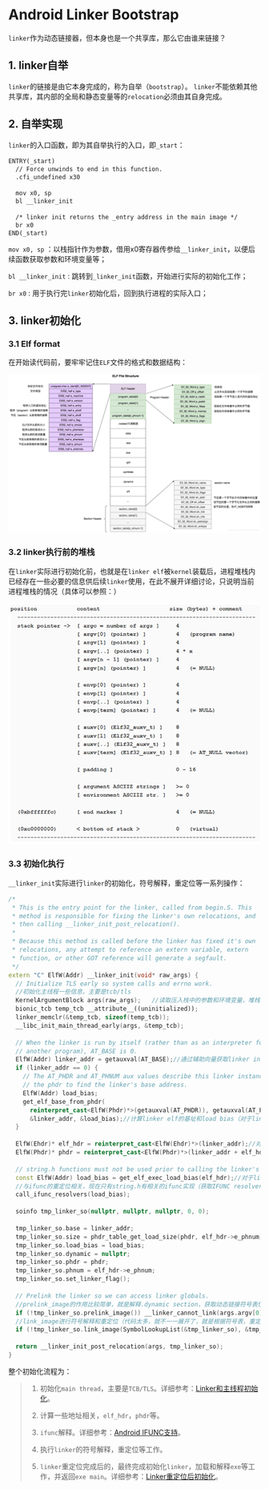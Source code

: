 # Android Linker Bootstrap

``linker``作为动态链接器，但本身也是一个共享库，那么它由谁来链接？

## 1. linker自举

``linker``的链接是由它本身完成的，称为自举（``bootstrap``）。
``linker``不能依赖其他共享库，其内部的全局和静态变量等的``relocation``必须由其自身完成。

## 2. 自举实现

``linker``的入口函数，即为其自举执行的入口，即``_start``：

```assembly
ENTRY(_start)
  // Force unwinds to end in this function.
  .cfi_undefined x30

  mov x0, sp
  bl __linker_init

  /* linker init returns the _entry address in the main image */
  br x0
END(_start)

```

``mov x0, sp`` ：以栈指针作为参数，借用x0寄存器传参给``__linker_init``，以便后续函数获取参数和环境变量等；

``bl __linker_init`` : 跳转到``_linker_init``函数，开始进行实际的初始化工作；

``br x0`` : 用于执行完``linker``初始化后，回到执行进程的实际入口；

## 3. linker初始化

### 3.1 Elf format

在开始读代码前，要牢牢记住``ELF``文件的格式和数据结构：

![ELF format](https://github.com/xuwakao/wakao-assets/blob/master/aosp/elf-format-image.png?raw=true)

### 3.2 linker执行前的堆栈

在``linker``实际进行初始化前，也就是在``linker elf``被``kernel``装载后，进程堆栈内已经存在一些必要的信息供后续``linker``使用，在此不展开详细讨论，只说明当前进程堆栈的情况（具体可以参照：）

![Init stack iamge](https://github.com/xuwakao/wakao-assets/blob/master/aosp/elf_init_stack_image.png?raw=true)

### 3.3 初始化执行

``__linker_init``实际进行``linker``的初始化，符号解释，重定位等一系列操作：

```cpp
/*
 * This is the entry point for the linker, called from begin.S. This
 * method is responsible for fixing the linker's own relocations, and
 * then calling __linker_init_post_relocation().
 *
 * Because this method is called before the linker has fixed it's own
 * relocations, any attempt to reference an extern variable, extern
 * function, or other GOT reference will generate a segfault.
 */
extern "C" ElfW(Addr) __linker_init(void* raw_args) {
  // Initialize TLS early so system calls and errno work.
  //初始化主线程一些信息，主要是tcb/tls
  KernelArgumentBlock args(raw_args);   //读取压入栈中的参数和环境变量，堆栈情况参看上面3.2图片
  bionic_tcb temp_tcb __attribute__((uninitialized));
  linker_memclr(&temp_tcb, sizeof(temp_tcb));
  __libc_init_main_thread_early(args, &temp_tcb);

  // When the linker is run by itself (rather than as an interpreter for
  // another program), AT_BASE is 0.
  ElfW(Addr) linker_addr = getauxval(AT_BASE);//通过辅助向量获取linker interpreter的装载地址，对于linker自举来说，linker_addr为0（linker没有interpreter），如果为0，则通过进程执行文件的program header获取基址
  if (linker_addr == 0) {
    // The AT_PHDR and AT_PHNUM aux values describe this linker instance, so use
    // the phdr to find the linker's base address.
    ElfW(Addr) load_bias;
    get_elf_base_from_phdr(
      reinterpret_cast<ElfW(Phdr)*>(getauxval(AT_PHDR)), getauxval(AT_PHNUM),
      &linker_addr, &load_bias);//计算linker elf的基址和load bias（对于linker来说，load bias为0）
  }

  ElfW(Ehdr)* elf_hdr = reinterpret_cast<ElfW(Ehdr)*>(linker_addr);//对于linker来说，linker_addr == elf_hdr
  ElfW(Phdr)* phdr = reinterpret_cast<ElfW(Phdr)*>(linker_addr + elf_hdr->e_phoff);//linker程序头表地址

  // string.h functions must not be used prior to calling the linker's ifunc resolvers.
  const ElfW(Addr) load_bias = get_elf_exec_load_bias(elf_hdr);//对于linker来说，load bias为0
  //与ifunc的重定位相关，现在只有string.h有相关的ifunc实现（获取IFUNC resolver的地址，重定位.rela.iplt），详细可以看：https://github.com/xuwakao/wakao-blogs/blob/master/android-linker/android-ifunc.md
  call_ifunc_resolvers(load_bias);

  soinfo tmp_linker_so(nullptr, nullptr, nullptr, 0, 0);

  tmp_linker_so.base = linker_addr;
  tmp_linker_so.size = phdr_table_get_load_size(phdr, elf_hdr->e_phnum);
  tmp_linker_so.load_bias = load_bias;
  tmp_linker_so.dynamic = nullptr;
  tmp_linker_so.phdr = phdr;
  tmp_linker_so.phnum = elf_hdr->e_phnum;
  tmp_linker_so.set_linker_flag();

  // Prelink the linker so we can access linker globals.
  //prelink_image的作用比较简单，就是解释.dynamic section，获取动态链接符号表位置、重定位表位置、so名字等等一些基础全局信息，方便后续使用
  if (!tmp_linker_so.prelink_image()) __linker_cannot_link(args.argv[0]);
  //link_image进行符号解释和重定位（代码太多，就不一一展开了，就是根据符号表，重定位表等等循环解释全部的符号，包括全局变量，函数）
  if (!tmp_linker_so.link_image(SymbolLookupList(&tmp_linker_so), &tmp_linker_so, nullptr, nullptr)) __linker_cannot_link(args.argv[0]);

  return __linker_init_post_relocation(args, tmp_linker_so);
}
```

整个初始化流程为：

> 1. 初始化``main thread``，主要是``TCB/TLS``。详细参考：[Linker和主线程初始化](https://github.com/xuwakao/wakao-blogs/blob/master/android-linker/android%20linker%20init(3)--main%20thread%20init.md)。
>
> 2. 计算一些地址相关，``elf_hdr``，``phdr``等。
>
> 3. ``ifunc``解释。详细参考：[Android IFUNC支持](https://github.com/xuwakao/wakao-blogs/blob/master/android-linker/android-ifunc.md)。
>
> 4. 执行``linker``的符号解释，重定位等工作。
>
> 5. ``linker``重定位完成后的，最终完成初始化``linker``，加载和解释``exe``等工作，并返回``exe main``。详细参考：[Linker重定位后初始化](https://github.com/xuwakao/wakao-blogs/blob/master/android-linker/android%20linker%20init(4)--after%20relocation.md)。


